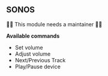 ## SONOS

🛑🛑 This module needs a maintainer 🛑🛑

**Available commands**

- Set volume
- Adjust volume
- Next/Previous Track
- Play/Pause device
